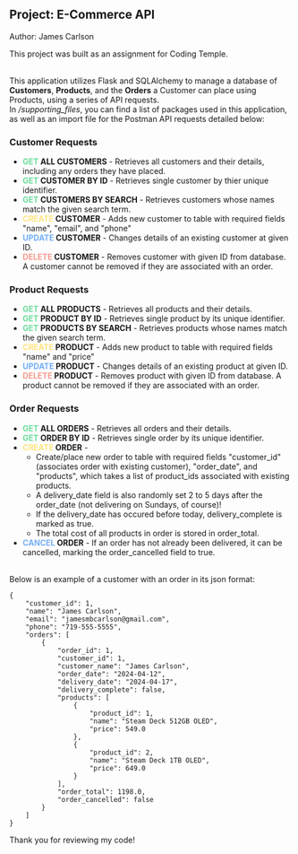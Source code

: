 ## Project: E-Commerce API

Author: James Carlson

This project was built as an assignment for Coding Temple.

<br>
This application utilizes Flask and SQLAlchemy to manage a database of <b>Customers</b>, <b>Products</b>, and the <b>Orders</b> a Customer can place using Products, using a series of API requests.

<br>
In <i>/supporting_files</i>, you can find a list of packages used in this application, as well as an import file for the Postman API requests detailed below:


### <b>Customer Requests</b>
- <b><span style=color:rgb(107,221,154)>GET</span> ALL CUSTOMERS</b> - Retrieves all customers and their details, including any orders they have placed.
- <b><span style=color:rgb(107,221,154)>GET</span> CUSTOMER BY ID</b> - Retrieves single customer by thier unique identifier.
- <b><span style=color:rgb(107,221,154)>GET</span> CUSTOMERS BY SEARCH</b> - Retrieves customers whose names match the given search term. 
- <b><span style=color:rgb(255,228,126)>CREATE</span> CUSTOMER</b> - Adds new customer to table with required fields "name", "email", and "phone"
- <b><span style=color:rgb(116,174,246)>UPDATE</span> CUSTOMER</b> - Changes details of an existing customer at given ID.
- <b><span style=color:rgb(247,154,142)>DELETE</span> CUSTOMER</b> - Removes customer with given ID from database. A customer cannot be removed if they are associated with an order.

### <b>Product Requests</b>
- <b><span style=color:rgb(107,221,154)>GET</span> ALL PRODUCTS</b> - Retrieves all products and their details.
- <b><span style=color:rgb(107,221,154)>GET</span> PRODUCT BY ID</b> - Retrieves single product by its unique identifier.
- <b><span style=color:rgb(107,221,154)>GET</span> PRODUCTS BY SEARCH</b> - Retrieves products whose names match the given search term. 
- <b><span style=color:rgb(255,228,126)>CREATE</span> PRODUCT</b> - Adds new product to table with required fields "name" and "price"
- <b><span style=color:rgb(116,174,246)>UPDATE</span> PRODUCT</b> - Changes details of an existing product at given ID.
- <b><span style=color:rgb(247,154,142)>DELETE</span> PRODUCT</b> - Removes product with given ID from database. A product cannot be removed if they are associated with an order.

### <b>Order Requests</b>
- <b><span style=color:rgb(107,221,154)>GET</span> ALL ORDERS</b> - Retrieves all orders and their details.
- <b><span style=color:rgb(107,221,154)>GET</span> ORDER BY ID</b> - Retrieves single order by its unique identifier.
- <b><span style=color:rgb(255,228,126)>CREATE</span> ORDER</b> - 
    - Create/place new order to table with required fields "customer_id" (associates order with existing customer), "order_date", and "products", which takes a list of product_ids associated with existing products.
    - A delivery_date field is also randomly set 2 to 5 days after the order_date (not delivering on Sundays, of course)!
    - If the delivery_date has occured before today, delivery_complete is marked as true.
    - The total cost of all products in order is stored in order_total.
- <b><span style=color:rgb(116,174,246)>CANCEL</span> ORDER</b> - If an order has not already been delivered, it can be cancelled, marking the order_cancelled field to true.

<br>Below is an example of a customer with an order in its json format:

```
{
    "customer_id": 1,
    "name": "James Carlson",
    "email": "jamesmbcarlson@gmail.com",
    "phone": "719-555-5555",
    "orders": [
        {
            "order_id": 1,
            "customer_id": 1,
            "customer_name": "James Carlson",
            "order_date": "2024-04-12",
            "delivery_date": "2024-04-17",
            "delivery_complete": false,
            "products": [
                {
                    "product_id": 1,
                    "name": "Steam Deck 512GB OLED",
                    "price": 549.0
                },
                {
                    "product_id": 2,
                    "name": "Steam Deck 1TB OLED",
                    "price": 649.0
                }
            ],
            "order_total": 1198.0,
            "order_cancelled": false
        }
    ]
}
```

Thank you for reviewing my code!